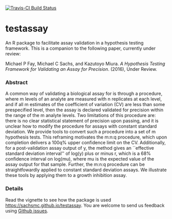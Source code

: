 [![Travis-CI Build Status](https://travis-ci.org/sachsmc/testassay.svg?branch=master)](https://travis-ci.org/sachsmc/testassay)

# testassay

An R package to facilitate assay validation in a hypothesis testing framework. This is a companion to the following paper, currently under review:

Michael P Fay, Michael C Sachs, and Kazutoyo Miura. *A Hypothesis Testing Framework for Validating an Assay for Precision*. (2016), Under Review.

### Abstract

A common way of validating a biological assay for is through a procedure, where m levels of an analyte are measured with n replicates at each level, and if all m estimates of the coefficient of variation (CV) are less than some prespecified level, then the assay is declared validated for precision within the range of the m analyte levels. Two limitations of this procedure are: there is no clear statistical statement of precision upon passing, and it is unclear how to modify the procedure for assays with constant standard deviation. We provide tools to convert such a procedure into a set of m hypothesis tests. This reframing motivates the m:n:q procedure, which upon completion delivers a 100q% upper confidence limit on the CV. Additionally, for a post-validation assay output of y, the method gives an ``effective standard deviation interval'' of log(y) plus or minus r, which is a 68% confidence interval on log(mu), where mu is the expected value of the assay output for that sample. Further, the m:n:q procedure can be straightfowardly applied to constant standard deviation assays. We illustrate these tools by applying them to a growth inhibition assay.

### Details

Read the vignette to see how the package is used <https://sachsmc.github.io/testassay>. You are welcome to send us feedback using [Github issues](https://github.com/sachsmc/testassay/issues).
